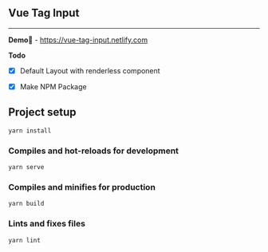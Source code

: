 ## Vue Tag Input
___

**Demo**:link: - https://vue-tag-input.netlify.com


**Todo**
  - [x]  Default Layout with renderless component
  - [x] Make NPM Package


## Project setup
```
yarn install
```

### Compiles and hot-reloads for development
```
yarn serve
```

### Compiles and minifies for production
```
yarn build
```

### Lints and fixes files
```
yarn lint
```